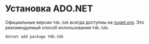 # Установка ADO.NET

Официальные версии `Ydb.Sdk` всегда доступны на [nuget.org](https://www.nuget.org/packages/Ydb.Sdk/). Это рекомендуемый способ использования `Ydb.Sdk`.

```bash
dotnet add package Ydb.Sdk
```
